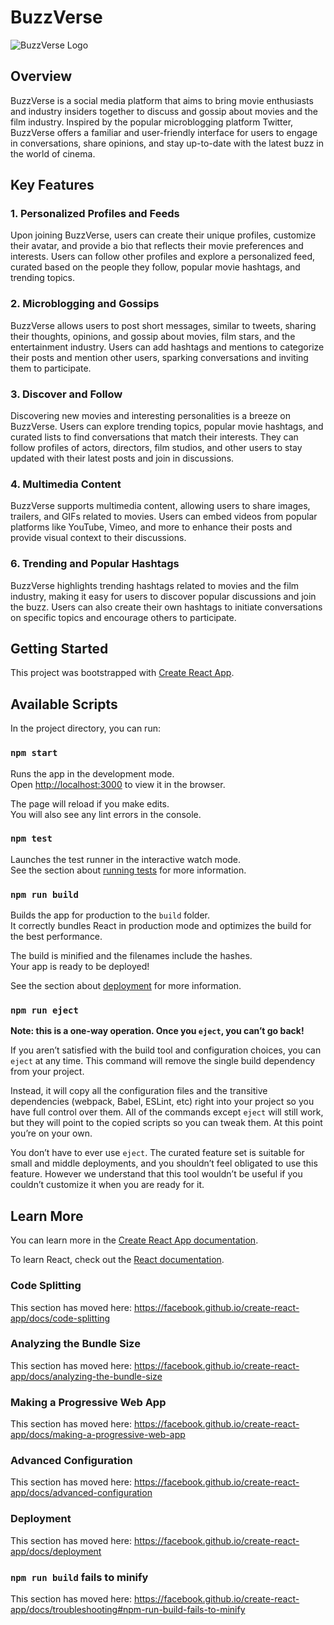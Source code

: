# BuzzVerse

![BuzzVerse Logo](buzzverse-logo.png)

## Overview

BuzzVerse is a social media platform that aims to bring movie enthusiasts and industry insiders together to discuss and gossip about movies and the film industry. Inspired by the popular microblogging platform Twitter, BuzzVerse offers a familiar and user-friendly interface for users to engage in conversations, share opinions, and stay up-to-date with the latest buzz in the world of cinema.

## Key Features

### 1. Personalized Profiles and Feeds

Upon joining BuzzVerse, users can create their unique profiles, customize their avatar, and provide a bio that reflects their movie preferences and interests. Users can follow other profiles and explore a personalized feed, curated based on the people they follow, popular movie hashtags, and trending topics.

### 2. Microblogging and Gossips

BuzzVerse allows users to post short messages, similar to tweets, sharing their thoughts, opinions, and gossip about movies, film stars, and the entertainment industry. Users can add hashtags and mentions to categorize their posts and mention other users, sparking conversations and inviting them to participate.
### 3. Discover and Follow

Discovering new movies and interesting personalities is a breeze on BuzzVerse. Users can explore trending topics, popular movie hashtags, and curated lists to find conversations that match their interests. They can follow profiles of actors, directors, film studios, and other users to stay updated with their latest posts and join in discussions.

### 4. Multimedia Content

BuzzVerse supports multimedia content, allowing users to share images, trailers, and GIFs related to movies. Users can embed videos from popular platforms like YouTube, Vimeo, and more to enhance their posts and provide visual context to their discussions.

### 6. Trending and Popular Hashtags

BuzzVerse highlights trending hashtags related to movies and the film industry, making it easy for users to discover popular discussions and join the buzz. Users can also create their own hashtags to initiate conversations on specific topics and encourage others to participate.

## Getting Started

This project was bootstrapped with [Create React App](https://github.com/facebook/create-react-app).

## Available Scripts

In the project directory, you can run:

### `npm start`

Runs the app in the development mode.<br />
Open [http://localhost:3000](http://localhost:3000) to view it in the browser.

The page will reload if you make edits.<br />
You will also see any lint errors in the console.

### `npm test`

Launches the test runner in the interactive watch mode.<br />
See the section about [running tests](https://facebook.github.io/create-react-app/docs/running-tests) for more information.

### `npm run build`

Builds the app for production to the `build` folder.<br />
It correctly bundles React in production mode and optimizes the build for the best performance.

The build is minified and the filenames include the hashes.<br />
Your app is ready to be deployed!

See the section about [deployment](https://facebook.github.io/create-react-app/docs/deployment) for more information.

### `npm run eject`

**Note: this is a one-way operation. Once you `eject`, you can’t go back!**

If you aren’t satisfied with the build tool and configuration choices, you can `eject` at any time. This command will remove the single build dependency from your project.

Instead, it will copy all the configuration files and the transitive dependencies (webpack, Babel, ESLint, etc) right into your project so you have full control over them. All of the commands except `eject` will still work, but they will point to the copied scripts so you can tweak them. At this point you’re on your own.

You don’t have to ever use `eject`. The curated feature set is suitable for small and middle deployments, and you shouldn’t feel obligated to use this feature. However we understand that this tool wouldn’t be useful if you couldn’t customize it when you are ready for it.

## Learn More

You can learn more in the [Create React App documentation](https://facebook.github.io/create-react-app/docs/getting-started).

To learn React, check out the [React documentation](https://reactjs.org/).

### Code Splitting

This section has moved here: https://facebook.github.io/create-react-app/docs/code-splitting

### Analyzing the Bundle Size

This section has moved here: https://facebook.github.io/create-react-app/docs/analyzing-the-bundle-size

### Making a Progressive Web App

This section has moved here: https://facebook.github.io/create-react-app/docs/making-a-progressive-web-app

### Advanced Configuration

This section has moved here: https://facebook.github.io/create-react-app/docs/advanced-configuration

### Deployment

This section has moved here: https://facebook.github.io/create-react-app/docs/deployment

### `npm run build` fails to minify

This section has moved here: https://facebook.github.io/create-react-app/docs/troubleshooting#npm-run-build-fails-to-minify
